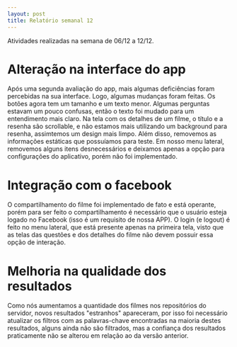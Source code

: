 ```yaml
---
layout: post
title: Relatório semanal 12
---
```


Atividades realizadas na semana de 06/12 a 12/12.

# Alteração na interface do app

Após uma segunda avaliação do app, mais algumas deficiências foram percebidas 
na sua interface. Logo, algumas mudanças foram feitas. Os botões agora tem um 
tamanho e um texto menor. Algumas perguntas estavam um pouco confusas, então o 
texto foi mudado para um entendimento mais claro. Na tela com os detalhes de 
um filme, o título e a resenha são scrollable, e não estamos mais utilizando 
um background para resenha, assimtemos um design mais limpo. Além disso, 
removemos as informações estáticas que possuíamos para teste. Em nosso menu 
lateral, removemos alguns itens desnecessários e deixamos apenas a opção para 
configurações do aplicativo, porém não foi implementado.

# Integração com o facebook

O compartilhamento do filme foi implementado de fato e está operante, porém 
para ser feito o compartilhamento é necessário que o usuário esteja logado 
no Facebook (isso é um requisito de nossa APP). O login (e logout) é feito 
no menu lateral, que está presente apenas na primeira tela, visto que as 
telas das questões e dos detalhes do filme não devem possuir essa opção de 
interação.

# Melhoria na qualidade dos resultados

Como nós aumentamos a quantidade dos filmes nos repositórios do servidor, novos resultados "estranhos" apareceram, por isso foi necessário atualizar os filtros com as palavras-chave encontradas na maioria destes resultados, alguns ainda não são filtrados, mas a confiança dos resultados praticamente não se alterou em relação ao da versão anterior.
